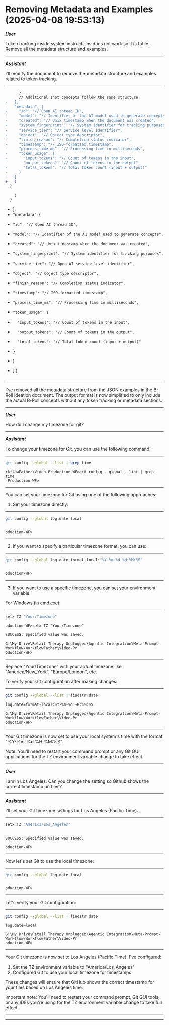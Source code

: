 <!-- Generated by SpecStory -->

# Removing Metadata and Examples (2025-04-08 19:53:13)

_**User**_

Token tracking inside system instructions does not work so it is futile. Remove all the metadata structure and examples.

---

_**Assistant**_

I'll modify the document to remove the metadata structure and examples related to token tracking.

---

```diff
      }
      // Additional shot concepts follow the same structure
-   ],
-   "metadata": {
-     "id": "// Open AI thread ID",
-     "model": "// Identifier of the AI model used to generate concepts",
-     "created": "// Unix timestamp when the document was created",
-     "system_fingerprint": "// System identifier for tracking purposes",
-     "service_tier": "// Service level identifier",
-     "object": "// Object type descriptor",
-     "finish_reason": "// Completion status indicator",
-     "timestamp": "// ISO-formatted timestamp",
-     "process_time_ms": "// Processing time in milliseconds",
-     "token_usage": {
-       "input_tokens": "// Count of tokens in the input",
-       "output_tokens": "// Count of tokens in the output",
-       "total_tokens": "// Total token count (input + output)"
-     }
-   }
+   ]
  }
  ```
        }
      }
-   ],
-   "metadata": {
-     "id": "// Open AI thread ID",
-     "model": "// Identifier of the AI model used to generate concepts",
-     "created": "// Unix timestamp when the document was created",
-     "system_fingerprint": "// System identifier for tracking purposes",
-     "service_tier": "// Open AI service level identifier",
-     "object": "// Object type descriptor",
-     "finish_reason": "// Completion status indicator",
-     "timestamp": "// ISO-formatted timestamp",
-     "process_time_ms": "// Processing time in milliseconds",
-     "token_usage": {
-       "input_tokens": "// Count of tokens in the input",
-       "output_tokens": "// Count of tokens in the output",
-       "total_tokens": "// Total token count (input + output)"
-     }
-   }
+   ]
  }
  ```
```

---

I've removed all the metadata structure from the JSON examples in the B-Roll Ideation document. The output format is now simplified to only include the actual B-Roll concepts without any token tracking or metadata sections.

---

_**User**_

How do I change my timezone for git?

---

_**Assistant**_

To change your timezone for Git, you can use the following command:

---

```bash
git config --global --list | grep time
```

```
rkflowFather\Video-Production-WF>git config --global --list | grep time
-Production-WF>
```

---

You can set your timezone for Git using one of the following approaches:

1. Set your timezone directly:

---

```bash
git config --global log.date local
```

```

oduction-WF>
```

---

2. If you want to specify a particular timezone format, you can use:

---

```bash
git config --global log.date format-local:"%Y-%m-%d %H:%M:%S"
```

```

oduction-WF>
```

---

3. If you want to use a specific timezone, you can set your environment variable:

For Windows (in cmd.exe):

---

```bash
setx TZ "Your/Timezone"
```

```
oduction-WF>setx TZ "Your/Timezone"

SUCCESS: Specified value was saved.

G:\My Drive\Retail Therapy Unplugged\Agentic Integration\Meta-Prompt-Workflow\WorkflowFather\Video-Pr
oduction-WF>
```

---

Replace "Your/Timezone" with your actual timezone like "America/New_York", "Europe/London", etc.

To verify your Git configuration after making changes:

---

```bash
git config --global --list | findstr date
```

```
log.date=format-local:%Y-%m-%d %H:%M:%S

G:\My Drive\Retail Therapy Unplugged\Agentic Integration\Meta-Prompt-Workflow\WorkflowFather\Video-Pr
oduction-WF>
```

---

Your Git timezone is now set to use your local system's time with the format "%Y-%m-%d %H:%M:%S". 

Note: You'll need to restart your command prompt or any Git GUI applications for the TZ environment variable change to take effect.

---

_**User**_

I am in Los Angeles. Can you change the setting so Github shows the correct timestamp on files?

---

_**Assistant**_

I'll set your Git timezone settings for Los Angeles (Pacific Time).

---

```bash
setx TZ "America/Los_Angeles"
```

```

SUCCESS: Specified value was saved.

oduction-WF>
```

---

Now let's set Git to use the local timezone:

---

```bash
git config --global log.date local
```

```

oduction-WF>
```

---

Let's verify your Git configuration:

---

```bash
git config --global --list | findstr date
```

```
log.date=local

G:\My Drive\Retail Therapy Unplugged\Agentic Integration\Meta-Prompt-Workflow\WorkflowFather\Video-Pr
oduction-WF>
```

---

Your Git timezone is now set to Los Angeles (Pacific Time). I've configured:

1. Set the TZ environment variable to "America/Los_Angeles"
2. Configured Git to use your local timezone for timestamps

These changes will ensure that GitHub shows the correct timestamp for your files based on Los Angeles time.

Important note: You'll need to restart your command prompt, Git GUI tools, or any IDEs you're using for the TZ environment variable change to take full effect.

---



---

